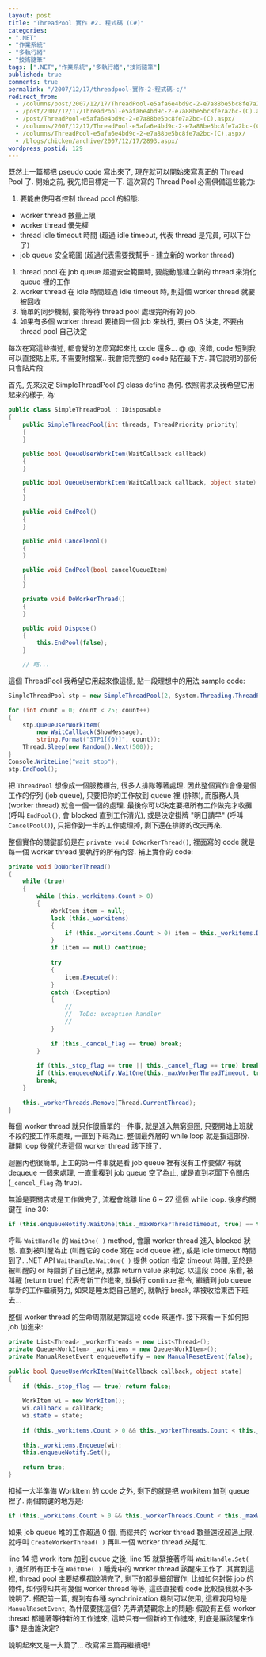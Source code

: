 ```yaml
---
layout: post
title: "ThreadPool 實作 #2. 程式碼 (C#)"
categories:
- ".NET"
- "作業系統"
- "多執行緒"
- "技術隨筆"
tags: [".NET","作業系統","多執行緒","技術隨筆"]
published: true
comments: true
permalink: "/2007/12/17/threadpool-實作-2-程式碼-c/"
redirect_from:
  - /columns/post/2007/12/17/ThreadPool-e5afa6e4bd9c-2-e7a88be5bc8fe7a2bc-(C).aspx/
  - /post/2007/12/17/ThreadPool-e5afa6e4bd9c-2-e7a88be5bc8fe7a2bc-(C).aspx/
  - /post/ThreadPool-e5afa6e4bd9c-2-e7a88be5bc8fe7a2bc-(C).aspx/
  - /columns/2007/12/17/ThreadPool-e5afa6e4bd9c-2-e7a88be5bc8fe7a2bc-(C).aspx/
  - /columns/ThreadPool-e5afa6e4bd9c-2-e7a88be5bc8fe7a2bc-(C).aspx/
  - /blogs/chicken/archive/2007/12/17/2893.aspx/
wordpress_postid: 129
---
```


既然上一篇都把 pseudo code 寫出來了, 現在就可以開始來寫真正的 Thread Pool 了. 開始之前, 我先把目標定一下. 這次寫的 Thread Pool 必需俱備這些能力:

1. 要能由使用者控制 thread pool 的組態:
- worker thread 數量上限
- worker thread 優先權
- thread idle timeout 時間 (超過 idle timeout, 代表 thread 是宂員, 可以下台了)
- job queue 安全範圍 (超過代表需要找幫手 - 建立新的 worker thread)
1. thread pool 在 job queue 超過安全範圍時, 要能動態建立新的 thread 來消化 queue 裡的工作
1. worker thread 在 idle 時間超過 idle timeout 時, 則這個 worker thread 就要被回收
1. 簡單的同步機制, 要能等待 thread pool 處理完所有的 job.
1. 如果有多個 worker thread 要搶同一個 job 來執行, 要由 OS 決定, 不要由 thread pool 自己決定

每次在寫這些描述, 都會覺的怎麼寫起來比 code 還多... @_@, 沒錯, code 短到我可以直接貼上來, 不需要附檔案.. 我會把完整的 code 貼在最下方. 其它說明的部份只會貼片段.

首先, 先來決定 SimpleThreadPool 的 class define 為何. 依照需求及我希望它用起來的樣子, 為:




```csharp
public class SimpleThreadPool : IDisposable
{
	public SimpleThreadPool(int threads, ThreadPriority priority)
	{
	}

	public bool QueueUserWorkItem(WaitCallback callback)
	{
	}

	public bool QueueUserWorkItem(WaitCallback callback, object state)
	{
	}

	public void EndPool()
	{
	}

	public void CancelPool()
	{
	}

	public void EndPool(bool cancelQueueItem)
	{
	}

	private void DoWorkerThread()
	{
	}

	public void Dispose()
	{
		this.EndPool(false);
	}

	// 略...

```




這個 ThreadPool 我希望它用起來像這樣, 貼一段理想中的用法 sample code:


```csharp
SimpleThreadPool stp = new SimpleThreadPool(2, System.Threading.ThreadPriority.BelowNormal);

for (int count = 0; count < 25; count++)
{
    stp.QueueUserWorkItem(
        new WaitCallback(ShowMessage),
        string.Format("STP1[{0}]", count));
    Thread.Sleep(new Random().Next(500));
}
Console.WriteLine("wait stop");
stp.EndPool();
```  




把 ```ThreadPool``` 想像成一個服務櫃台, 很多人排隊等著處理. 因此整個實作會像是個工作的佇列 (job queue), 只要把你的工作放到 queue 裡 (排隊), 而服務人員 (worker thread) 就會一個一個的處理. 最後你可以決定要把所有工作做完才收攤 (呼叫 ```EndPool()```, 會 blocked 直到工作清光), 或是決定掛牌 "明日請早" (呼叫 ```CancelPool()```), 只把作到一半的工作處理掉, 剩下還在排隊的改天再來. 


整個實作的關鍵部份是在 ```private void DoWorkerThread()```, 裡面寫的 code 就是每一個 worker thread 要執行的所有內容. 補上實作的 code:




```csharp
private void DoWorkerThread()
{
    while (true)
    {
        while (this._workitems.Count > 0)
        {
            WorkItem item = null;
            lock (this._workitems)
            {
                if (this._workitems.Count > 0) item = this._workitems.Dequeue();
            }
            if (item == null) continue;
 
            try
            {
                item.Execute();
            }
            catch (Exception)
            {
                //
                //  ToDo: exception handler
                //
            }
 
            if (this._cancel_flag == true) break;
        }
 
        if (this._stop_flag == true || this._cancel_flag == true) break;
        if (this.enqueueNotify.WaitOne(this._maxWorkerThreadTimeout, true) == true) continue;
        break;
    }
 
    this._workerThreads.Remove(Thread.CurrentThread);
}
```


每個 worker thread 就只作很簡單的一件事, 就是進入無窮迴圈, 只要開始上班就不段的接工作來處理, 一直到下班為止. 整個最外層的 while loop 就是指這部份. 離開 loop 後就代表這個 worker thread 該下班了.

迴圈內也很簡單, 上工的第一件事就是看 job queue 裡有沒有工作要做? 有就 dequeue 一個來處理, 一直重複到 job queue 空了為止, 或是直到老闆下令關店 (```_cancel_flag``` 為 true).

無論是要關店或是工作做完了, 流程會跳離 line 6 ~ 27 這個 while loop. 後序的關鍵在 line 30:

```csharp
if (this.enqueueNotify.WaitOne(this._maxWorkerThreadTimeout, true) == true) continue;
```


呼叫 ```WaitHandle``` 的 ```WaitOne( )``` method, 會讓 worker thread 進入 blocked 狀態. 直到被叫醒為止 (叫醒它的 code 寫在 add queue 裡), 或是 idle timeout 時間到了. .NET API ```WaitHandle.WaitOne( )``` 提供 option 指定 timeout 時間, 至於是被叫醒的 or 時間到了自己醒來, 就靠 return value 來判定. 以這段 code 來看, 被叫醒 (return true) 代表有新工作進來, 就執行 continue 指令, 繼續到 job queue 拿新的工作繼續努力, 如果是睡太飽自己醒的, 就執行 break, 準被收拾東西下班去...

整個 worker thread 的生命周期就是靠這段 code 來運作. 接下來看一下如何把 job 加進來:

```csharp
private List<Thread> _workerThreads = new List<Thread>();
private Queue<WorkItem> _workitems = new Queue<WorkItem>();
private ManualResetEvent enqueueNotify = new ManualResetEvent(false);
 
public bool QueueUserWorkItem(WaitCallback callback, object state)
{
    if (this._stop_flag == true) return false;
 
    WorkItem wi = new WorkItem();
    wi.callback = callback;
    wi.state = state;
 
    if (this._workitems.Count > 0 && this._workerThreads.Count < this._maxWorkerThreadCount) this.CreateWorkerThread();
 
    this._workitems.Enqueue(wi);
    this.enqueueNotify.Set();
 
    return true;
}
```




扣掉一大半準備 WorkItem 的 code 之外, 剩下的就是把 workitem 加到 queue 裡了. 兩個關鍵的地方是:

```csharp
if (this._workitems.Count > 0 && this._workerThreads.Count < this._maxWorkerThreadCount) this.CreateWorkerThread();
```



如果 job queue 堆的工作超過 0 個, 而總共的 worker thread 數量還沒超過上限, 就呼叫 ```CreateWorkerThread( )``` 再叫一個 worker thread 來幫忙.


line 14 把 work item 加到 queue 之後, line 15 就緊接著呼叫 ```WaitHandle.Set( )```, 通知所有正卡在 ```WaitOne( )``` 睡覺中的 worker thread 該醒來工作了. 其實到這裡, thread pool 主要結構都說明完了, 剩下的都是細部實作, 比如如何封裝 job 的物件, 如何得知共有幾個 worker thread 等等, 這些直接看 code 比較快我就不多說明了. 搭配前一篇, 提到有各種 synchrinization 機制可以使用, 這裡我用的是 ```ManualResetEvent```, 為什麼要挑這個? 先弄清楚觀念上的問題: 假設有五個 worker thread 都睡著等待新的工作進來, 這時只有一個新的工作進來, 到底是誰該醒來作事? 是由誰決定?



說明起來又是一大篇了... 改寫第三篇再繼續吧!
